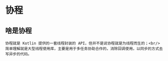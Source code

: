 协程
=

啥是协程
----

```
协程就是 Kotlin 提供的一套线程封装的 API，但并不是说协程就是为线程而生的；<br/>
简单理解就是大型线程使用库，主要是用于多任务协助合作的，消除回调使用，以同步的方式去写异步的代码。
```

